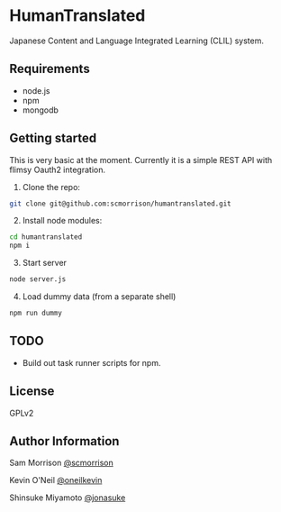 HumanTranslated
===============

Japanese Content and Language Integrated Learning (CLIL) system.

Requirements
------------

* node.js
* npm
* mongodb

Getting started
---------------

This is very basic at the moment. Currently it is a simple REST API with flimsy Oauth2 integration. 

1) Clone the repo:

```bash
git clone git@github.com:scmorrison/humantranslated.git
```

2. Install node modules:
```bash
cd humantranslated
npm i
```

3. Start server
```bash
node server.js
```

4. Load dummy data (from a separate shell)
```bash
npm run dummy
```

TODO
----

* Build out task runner scripts for npm.

License
-------

GPLv2

Author Information
------------------

Sam Morrison [@scmorrison](https://github.com/scmorrison)

Kevin O'Neil [@oneilkevin](https://github.com/oneilkevin)

Shinsuke Miyamoto [@jonasuke](https://github.com/jonasuke)
